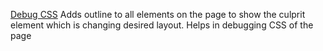 
[Debug CSS](https://chrome.google.com/webstore/detail/debug-css/igiofjnckcagmjgdoaakafngegecjnkj)
Adds outline to all elements on the page to show the culprit element which is changing desired layout. Helps in debugging CSS of the page

